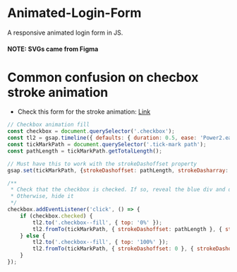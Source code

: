# Animated-Login-Form
A responsive animated login form in JS.


#### NOTE: SVGs came from Figma

# Common confusion on checbox stroke animation

* Check this form for the stroke animation: [Link](https://css-tricks.com/svg-line-animation-works/)
```javascript
// Checkbox animation fill 
const checkbox = document.querySelector('.checkbox');
const tl2 = gsap.timeline({ defaults: { duration: 0.5, ease: 'Power2.easeOut' } });
const tickMarkPath = document.querySelector('.tick-mark path');
const pathLength = tickMarkPath.getTotalLength();

// Must have this to work with the strokeDashoffset property
gsap.set(tickMarkPath, {strokeDashoffset: pathLength, strokeDasharray: pathLength});

/**
 * Check that the checkbox is checked. If so, reveal the blue div and draw the tick 
 * Otherwise, hide it
 */
checkbox.addEventListener('click', () => {
    if (checkbox.checked) {
        tl2.to('.checkbox--fill', { top: '0%' });
        tl2.fromTo(tickMarkPath, { strokeDashoffset: pathLength }, { strokeDashoffset: 0 }, "<50%");
    } else {
        tl2.to('.checkbox--fill', { top: '100%' });
        tl2.fromTo(tickMarkPath, { strokeDashoffset: 0 }, { strokeDashoffset: pathLength }, '<50%');
    }
});
```

